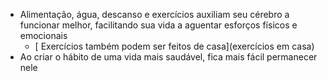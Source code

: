 - Alimentação, água, descanso e exercícios auxiliam seu cérebro a funcionar melhor, facilitando sua vida a aguentar esforços físicos e emocionais
	- [ Exercícios também podem ser feitos de casa](exercícios em casa)
- Ao criar o hábito de uma vida mais saudável, fica mais fácil permanecer nele